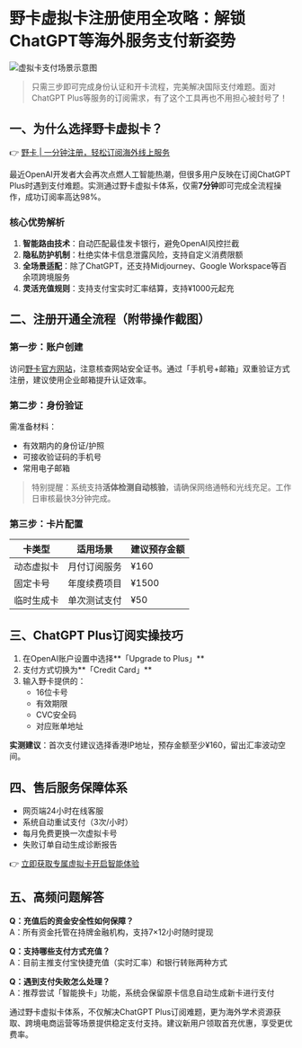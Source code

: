 # 野卡虚拟卡注册使用全攻略：解锁ChatGPT等海外服务支付新姿势

![虚拟卡支付场景示意图](https://bbtdd.com/wp-content/uploads/img/21000756910.webp)
> 只需三步即可完成身份认证和开卡流程，完美解决国际支付难题。面对ChatGPT Plus等服务的订阅需求，有了这个工具再也不用担心被封号了！

## 一、为什么选择野卡虚拟卡？
👉 [野卡 | 一分钟注册，轻松订阅海外线上服务](https://bbtdd.com/yeka)

最近OpenAI开发者大会再次点燃人工智能热潮，但很多用户反映在订阅ChatGPT Plus时遇到支付难题。实测通过野卡虚拟卡体系，仅需**7分钟**即可完成全流程操作，成功订阅率高达98%。

### 核心优势解析
1. **智能路由技术**：自动匹配最佳发卡银行，避免OpenAI风控拦截
2. **隐私防护机制**：杜绝实体卡信息泄露风险，支持自定义消费限额
3. **全场景适配**：除了ChatGPT，还支持Midjourney、Google Workspace等百余项跨境服务
4. **灵活充值规则**：支持支付宝实时汇率结算，支持¥1000元起充

## 二、注册开通全流程（附带操作截图）
### 第一步：账户创建
访问[野卡官方网站](https://bbtdd.com/yeka)，注意核查网站安全证书。通过「手机号+邮箱」双重验证方式注册，建议使用企业邮箱提升认证效率。

### 第二步：身份验证
需准备材料：
- 有效期内的身份证/护照
- 可接收验证码的手机号
- 常用电子邮箱

> 特别提醒：系统支持**活体检测自动核验**，请确保网络通畅和光线充足。工作日审核最快3分钟完成。

### 第三步：卡片配置
| 卡类型       | 适用场景          | 建议预存金额 |
|--------------|-----------------|------------|
| 动态虚拟卡   | 月付订阅服务      | ¥160       |
| 固定卡号     | 年度续费项目      | ¥1500      |
| 临时生成卡   | 单次测试支付      | ¥50        |

## 三、ChatGPT Plus订阅实操技巧
1. 在OpenAI账户设置中选择**「Upgrade to Plus」**
2. 支付方式切换为**「Credit Card」**
3. 输入野卡提供的：
   - 16位卡号
   - 有效期限
   - CVC安全码
   - 对应账单地址

**实测建议**：首次支付建议选择香港IP地址，预存金额至少¥160，留出汇率波动空间。

## 四、售后服务保障体系
- 网页端24小时在线客服
- 系统自动重试支付（3次/小时）
- 每月免费更换一次虚拟卡号
- 失败订单自动生成诊断报告

👉 [立即获取专属虚拟卡开启智能体验](https://bbtdd.com/yeka)

## 五、高频问题解答
**Q：充值后的资金安全性如何保障？**  
A：所有资金托管在持牌金融机构，支持7×12小时随时提现

**Q：支持哪些支付方式充值？**  
A：目前主推支付宝快捷充值（实时汇率）和银行转账两种方式

**Q：遇到支付失败怎么处理？**  
A：推荐尝试「智能换卡」功能，系统会保留原卡信息自动生成新卡进行支付

通过野卡虚拟卡体系，不仅解决ChatGPT Plus订阅难题，更为海外学术资源获取、跨境电商运营等场景提供稳定支付支持。建议新用户领取首充优惠，享受更优费率。